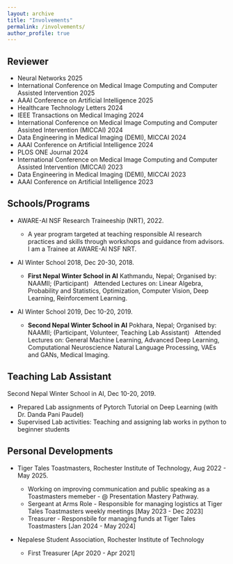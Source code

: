 ```yaml
---
layout: archive
title: "Involvements"
permalink: /involvements/
author_profile: true
---
```


## Reviewer ##

* Neural Networks 2025
* International Conference on Medical Image Computing and Computer Assisted Intervention 2025
* AAAI Conference on Artificial Intelligence 2025
* Healthcare Technology Letters 2024 
* IEEE Transactions on Medical Imaging 2024
* International Conference on Medical Image Computing and Computer Assisted Intervention (MICCAI) 2024
* Data Engineering in Medical Imaging (DEMI), MICCAI 2024
* AAAI Conference on Artificial Intelligence 2024
* PLOS ONE Journal 2024
* International Conference on Medical Image Computing and Computer Assisted Intervention (MICCAI) 2023
* Data Engineering in Medical Imaging (DEMI), MICCAI 2023
* AAAI Conference on Artificial Intelligence 2023


## Schools/Programs ##

- AWARE-AI NSF Research Traineeship (NRT), 2022.
  * A year program targeted at teaching responsible AI research practices and skills through workshops and guidance from advisors. I am a Trainee at AWARE-AI NSF NRT. 

- AI Winter School 2018, Dec 20-30, 2018.
  * **First Nepal Winter School in AI** Kathmandu, Nepal; Organised by: NAAMII; (Participant) &nbsp;
    Attended Lectures on: Linear Algebra, Probability and Statistics, Optimization, Computer Vision, Deep Learning, 
       Reinforcement Learning.

- AI Winter School 2019, Dec 10-20, 2019.
  * **Second Nepal Winter School in AI** Pokhara, Nepal; Organised by: NAAMII; (Participant, Volunteer, Teaching Lab Assistant) &nbsp;
    Attended Lectures on: General Machine Learning, Advanced Deep Learning, Computational Neuroscience Natural Language Processing, VAEs and GANs, 
       Medical Imaging.

   
## Teaching Lab Assistant ##

Second Nepal Winter School in AI, Dec 10-20, 2019.

 * Prepared Lab assignments of Pytorch Tutorial on Deep Learning (with Dr. Danda Pani Paudel)
 * Supervised Lab activities: Teaching and assigning lab works in python to beginner students


## Personal Developments ##
- Tiger Tales Toastmasters, Rochester Institute of Technology, Aug 2022 - May 2025.
    * Working on improving communication and public speaking as a Toastmasters memeber -  @ Presentation Mastery Pathway.
    * Sergeant at Arms Role - Responsible for managing logistics at Tiger Tales Toastmasters weekly meetings [May 2023 - Dec 2023]
    * Treasurer - Responsbile for managing funds at Tiger Tales Toastmasters [Jan 2024 - May 2024]

- Nepalese Student Association, Rochester Institute of Technology
    * First Treasurer [Apr 2020 - Apr 2021]